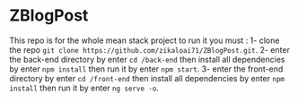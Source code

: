 # ZBlogPost
This repo is for the whole mean stack project to run it you must : 
1- clone the repo `git clone https://github.com/zikaloai71/ZBlogPost.git`.
2- enter the back-end directory by enter `cd /back-end` then install all dependencies by enter `npm install` then run it by enter `npm start`.
3- enter the front-end directory by enter `cd /front-end` then install all dependencies by enter `npm install` then run it by enter `ng serve -o`.
